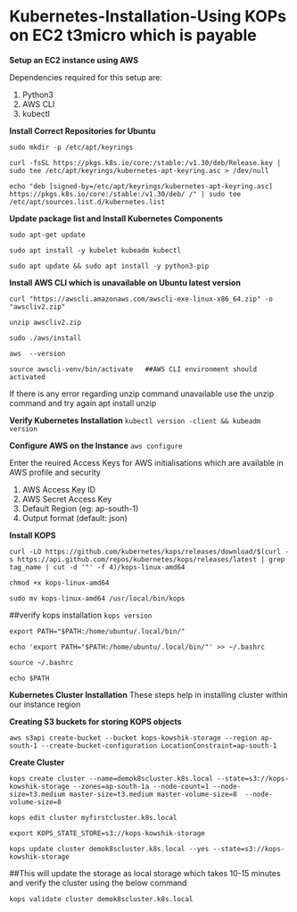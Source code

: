 # Kubernetes-Installation-Using KOPs on EC2 t3micro which is payable

**Setup an EC2 instance using AWS**

Dependencies required for this setup are:
  1. Python3
  2. AWS CLI
  3. kubectl

**Install Correct Repositories for Ubuntu**

```sudo mkdir -p /etc/apt/keyrings```

```curl -fsSL https://pkgs.k8s.io/core:/stable:/v1.30/deb/Release.key | sudo tee /etc/apt/keyrings/kubernetes-apt-keyring.asc > /dev/null```

```echo "deb [signed-by=/etc/apt/keyrings/kubernetes-apt-keyring.asc] https://pkgs.k8s.io/core:/stable:/v1.30/deb/ /" | sudo tee /etc/apt/sources.list.d/kubernetes.list```

**Update package list and Install Kubernetes Components**

```sudo apt-get update```

```sudo apt install -y kubelet kubeadm kubectl```

```sudo apt update && sudo apt install -y python3-pip```


**Install AWS CLI which is unavailable on Ubuntu latest version**

```curl "https://awscli.amazonaws.com/awscli-exe-linux-x86_64.zip" -o "awscliv2.zip"```

```unzip awscliv2.zip```

```sudo ./aws/install```

```aws  --version```

```source awscli-venv/bin/activate   ##AWS CLI environment should activated```


If there is any error regarding unzip command unavailable use the unzip command and try again
apt install unzip 


**Verify Kubernetes Installation**
```kubectl version -client && kubeadm version```

**Configure AWS on the Instance**
```aws configure```

Enter the reuired Access Keys for AWS initialisations which are available in AWS profile and security
 1. AWS Access Key ID
 2. AWS Secret Access Key
 3. Default Region (eg: ap-south-1)
 4. Output format (default: json)

**Install KOPS**

```curl -LO https://github.com/kubernetes/kops/releases/download/$(curl -s https://api.github.com/repos/kubernetes/kops/releases/latest | grep tag_name | cut -d '"' -f 4)/kops-linux-amd64```

```chmod +x kops-linux-amd64```

```sudo mv kops-linux-amd64 /usr/local/bin/kops```

##verify kops installation
```kops version```

```export PATH="$PATH:/home/ubuntu/.local/bin/"```

```echo 'export PATH="$PATH:/home/ubuntu/.local/bin/"' >> ~/.bashrc```

```source ~/.bashrc```

```echo $PATH```


**Kubernetes Cluster Installation**
These steps help in installing cluster within  our instance region

**Creating S3 buckets for storing KOPS objects**

```aws s3api create-bucket --bucket kops-kowshik-storage --region ap-south-1 --create-bucket-configuration LocationConstraint=ap-south-1```

**Create Cluster**

```kops create cluster --name=demok8scluster.k8s.local --state=s3://kops-kowshik-storage --zones=ap-south-1a --node-count=1 --node-size=t3.medium master-size=t3.medium master-volume-size=8  --node-volume-size=8```

```kops edit cluster myfirstcluster.k8s.local```

```export KOPS_STATE_STORE=s3://kops-kowshik-storage```

```kops update cluster demok8scluster.k8s.local --yes --state=s3://kops-kowshik-storage```

##This will update the storage as local storage which takes 10-15 minutes and verify the cluster using the below command

```kops validate cluster demok8scluster.k8s.local```




